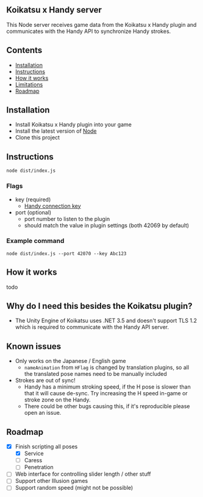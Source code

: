 ## Koikatsu x Handy server

This Node server receives game data from the Koikatsu x Handy plugin and communicates with the Handy API to synchronize
Handy strokes.

## Contents

* [Installation](#installation)
* [Instructions](#instructions)
* [How it works](#how-it-works)
* [Limitations](#limitations)
* [Roadmap](#roadmap)

## Installation

* Install Koikatsu x Handy plugin into your game
* Install the latest version of [Node](https://nodejs.org/en/)
* Clone this project

## Instructions

`node dist/index.js`

### Flags

* key (required)
    * [Handy connection key](https://www.handysetup.com/en/docs/troubleshooting/find-connection-key/)
* port (optional)
    * port number to listen to the plugin
    * should match the value in plugin settings (both 42069 by default)

### Example command

`node dist/index.js --port 42070 --key Abc123`

## How it works

todo

## Why do I need this besides the Koikatsu plugin?

* The Unity Engine of Koikatsu uses .NET 3.5 and doesn't support TLS 1.2 which is required to communicate with the Handy
  API server.

## Known issues

* Only works on the Japanese / English game
    * `nameAnimation` from `HFlag` is changed by translation plugins, so all the translated pose names need to be
      manually included
* Strokes are out of sync!
    * Handy has a minimum stroking speed, if the H pose is slower than that it will cause de-sync. Try increasing the H
      speed in-game or stroke zone on the Handy.
    * There could be other bugs causing this, if it's reproducible please open an issue.

## Roadmap

- [x] Finish scripting all poses
    - [x] Service
    - [ ] Caress
    - [ ] Penetration
- [ ] Web interface for controlling slider length / other stuff
- [ ] Support other Illusion games
- [ ] Support random speed (might not be possible)
